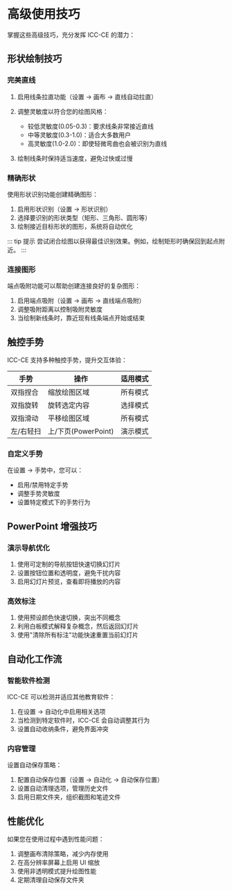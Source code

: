 # 高级使用技巧

掌握这些高级技巧，充分发挥 ICC-CE 的潜力：

## 形状绘制技巧

### 完美直线

1. 启用线条拉直功能（设置 → 画布 → 直线自动拉直）
2. 调整灵敏度以符合您的绘图风格：

   - 较低灵敏度(0.05-0.3)：要求线条非常接近直线
   - 中等灵敏度(0.3-1.0)：适合大多数用户
   - 高灵敏度(1.0-2.0)：即使轻微弯曲也会被识别为直线

3. 绘制线条时保持适当速度，避免过快或过慢

### 精确形状

使用形状识别功能创建精确图形：

1. 启用形状识别（设置 → 形状识别）
2. 选择要识别的形状类型（矩形、三角形、圆形等）
3. 绘制接近目标形状的图形，系统将自动优化

::: tip 提示
尝试闭合绘图以获得最佳识别效果。例如，绘制矩形时确保回到起点附近。
:::

### 连接图形

端点吸附功能可以帮助创建连接良好的复杂图形：

1. 启用端点吸附（设置 → 画布 → 直线端点吸附）
2. 调整吸附距离以控制吸附灵敏度
3. 当绘制新线条时，靠近现有线条端点开始或结束

## 触控手势

ICC-CE 支持多种触控手势，提升交互体验：

| 手势      | 操作                | 适用模式 |
| --------- | ------------------- | -------- |
| 双指捏合  | 缩放绘图区域        | 所有模式 |
| 双指旋转  | 旋转选定内容        | 选择模式 |
| 双指滑动  | 平移绘图区域        | 所有模式 |
| 左/右轻扫 | 上/下页(PowerPoint) | 演示模式 |

### 自定义手势

在设置 → 手势中，您可以：

- 启用/禁用特定手势
- 调整手势灵敏度
- 设置特定模式下的手势行为

## PowerPoint 增强技巧

### 演示导航优化

1. 使用可定制的导航按钮快速切换幻灯片
2. 设置按钮位置和透明度，避免干扰内容
3. 启用幻灯片预览，查看即将播放的内容

### 高效标注

1. 使用预设颜色快速切换，突出不同概念
2. 利用白板模式解释复杂概念，然后返回幻灯片
3. 使用"清除所有标注"功能快速重置当前幻灯片

## 自动化工作流

### 智能软件检测

ICC-CE 可以检测并适应其他教育软件：

1. 在设置 → 自动化中启用相关选项
2. 当检测到特定软件时，ICC-CE 会自动调整其行为
3. 设置自动收纳条件，避免界面冲突

### 内容管理

设置自动保存策略：

1. 配置自动保存位置（设置 → 自动化 → 自动保存位置）
2. 设置自动清理选项，管理历史文件
3. 启用日期文件夹，组织截图和笔迹文件

## 性能优化

如果您在使用过程中遇到性能问题：

1. 调整画布清除策略，减少内存使用
2. 在高分辨率屏幕上启用 UI 缩放
3. 使用非透明模式提升绘图性能
4. 定期清理自动保存文件夹

